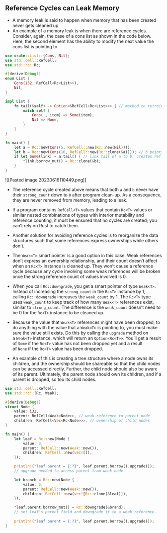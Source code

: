 ## Reference Cycles can Leak Memory
- A memory leak is said to happen when memory that has been created never gets cleaned up.
- An example of a memory leak is when there are reference cycles. Consider, again, the case of a cons list as shown in the code below. Here, the second element has the ability to modify the next value the cons list is pointing to. 
```rust
use crate::List::{Cons, Nil};
use std::cell::RefCell;
use std::rc::Rc;

#[derive(Debug)]
enum List {
	Cons(i32, RefCell<Rc<List>>),
	Nil,
}

impl List {
	fn tail(&self) -> Option<&RefCell<Rc<List>>> { // method to retreive 2nd elem
		match self {
			Cons(_, item) => Some(item),
			Nil => None,
		}
	}
}

fn main() {
	let a = Rc::new(Cons(5, RefCell::new(Rc::new(Nil))));
	let b = Rc::new(Cons(10, RefCell::new(Rc::clone(&a)))); // b points to a
	if let Some(link) = a.tail() { // link tail of a to b; creates ref cycle
		*link.borrow_mut() = Rc::clone(&b);
	}
}
```
![[Pasted image 20230616110449.png]]
- The reference cycle created above means that both `a` and `b` never have their `strong_count` down to `0` after program clean-up. As a consequence, they are never removed from memory, leading to a leak.
- If a program contains `RefCell<T>` values that contain `Rc<T>` values or similar nested combinations of types with interior mutability and reference counting, it must be ensured that no cycles are created; you can’t rely on Rust to catch them.

- Another solution for avoiding reference cycles is to reorganize the data structures such that some references express ownerships while others don't.
- The `Weak<T>` smart pointer is a good option in this case. Weak references don’t express an ownership relationship, and their count doesn’t affect when an `Rc<T>` instance is cleaned up. They won’t cause a reference cycle because any cycle involving some weak references will be broken once the strong reference count of values involved is 0.
- When you call `Rc::downgrade`, you get a smart pointer of type `Weak<T>`. Instead of increasing the `strong_count` in the `Rc<T>` instance by 1, calling `Rc::downgrade` increases the `weak_count` by 1. The `Rc<T>` type uses `weak_count` to keep track of how many `Weak<T>` references exist, similar to `strong_count`. The difference is the `weak_count` doesn’t need to be 0 for the `Rc<T>` instance to be cleaned up.
- Because the value that `Weak<T>` references might have been dropped, to do anything with the value that a `Weak<T>` is pointing to, you must make sure the value still exists. Do this by calling the `upgrade` method on a `Weak<T>` instance, which will return an `Option<Rc<T>>`. You’ll get a result of `Some` if the `Rc<T>` value has not been dropped yet and a result of `None` if the `Rc<T>` value has been dropped.
- An example of this is creating a tree structure where a node owns its children, and the ownership should be shareable so that the child nodes can be accessed directly. Further, the child node should also be aware of its parent. Ultimately, the parent node should own its children, and if a parent is dropped, so too its child nodes.
```rust
use std::cell::RefCell;
use std::rc::{Rc, Weak};

#[derive(Debug)]
struct Node {
	value: i32,
	parent: RefCell<Weak<Node>>, // weak reference to parent node
	children: RefCell<Vec<Rc<Node>>>, // ownership of child nodes
}

fn main() {
	let leaf = Rc::new(Node {
		value: 3,
		parent: RefCell::new(Weak::new()),
		children: RefCell::new(vec![]),
	});

	println!("leaf parent = {:?}", leaf.parent.borrow().upgrade());
	// upgrade needed to access parent from weak node.

	let branch = Rc::new(Node {
		value: 5,
		parent: RefCell::new(Weak::new()),
		children: RefCell::new(vec![Rc::clone(&leaf)]),
	});

	*leaf.parent.borrow_mut() = Rc::downgrade(&brand);
	// set leaf's parent field and downgrade it to a weak reference.
	
	println!("leaf parent = {:?}", leaf.parent.borrow().upgrade());
}
```